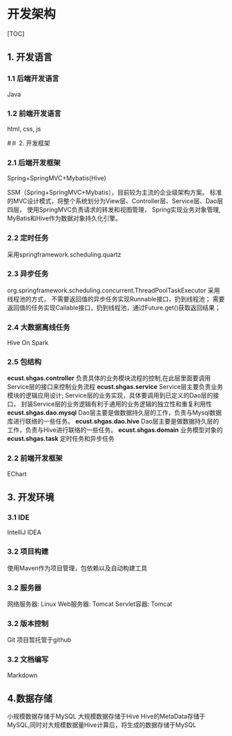 开发架构
=============

[TOC]
## 1. 开发语言

### 1.1 后端开发语言 
Java

### 1.2 前端开发语言 
html, css, js

#＃ 2. 开发框架

### 2.1 后端开发框架
Spring+SpringMVC+Mybatis(Hive)

SSM（Spring+SpringMVC+Mybatis），目前较为主流的企业级架构方案。
标准的MVC设计模式，将整个系统划分为View层、Controller层、Service层、Dao层四层，
使用SpringMVC负责请求的转发和视图管理，
Spring实现业务对象管理,
MyBatis和Hive作为数据对象持久化引擎。

### 2.2 定时任务
采用springframework.scheduling.quartz

### 2.3 异步任务
org.springframework.scheduling.concurrent.ThreadPoolTaskExecutor
采用线程池的方式，
不需要返回值的异步任务实现Runnable接口，扔到线程池；
需要返回值的任务实现Callable接口，扔到线程池，通过Future.get()获取返回结果；

### 2.4 大数据离线任务
Hive On Spark

### 2.5 包结构
__ecust.shgas.controller__
负责具体的业务模块流程的控制,在此层里面要调用Service层的接口来控制业务流程
__ecust.shgas.service__
Service层主要负责业务模块的逻辑应用设计;
Service层的业务实现，具体要调用到已定义的Dao层的接口，
封装Service层的业务逻辑有利于通用的业务逻辑的独立性和重复利用性
__ecust.shgas.dao.mysql__
Dao层主要是做数据持久层的工作，负责与Mysql数据库进行联络的一些任务。
__ecust.shgas.dao.hive__
Dao层主要是做数据持久层的工作，负责与Hive进行联络的一些任务。
__ecust.shgas.domain__
业务模型对象的
__ecust.shgas.task__
定时任务和异步任务


### 2.2 前端开发框架
EChart

## 3. 开发环境
### 3.1 IDE
IntelliJ IDEA

### 3.2 项目构建
使用Maven作为项目管理，包依赖以及自动构建工具

### 3.2 服务器
网络服务器: Linux
Web服务器: Tomcat
Servlet容器: Tomcat
 
### 3.2 版本控制
Git
项目暂托管于github

### 3.2 文档编写
Markdown

## 4.数据存储
小规模数据存储于MySQL
大规模数据存储于Hive
Hive的MetaData存储于MySQL,同时对大规模数据量Hive计算后，将生成的数据存储于MySQL